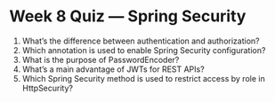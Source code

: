 # Week 8 Quiz — Spring Security

1) What’s the difference between authentication and authorization?  
2) Which annotation is used to enable Spring Security configuration?  
3) What is the purpose of PasswordEncoder?  
4) What’s a main advantage of JWTs for REST APIs?  
5) Which Spring Security method is used to restrict access by role in HttpSecurity?
